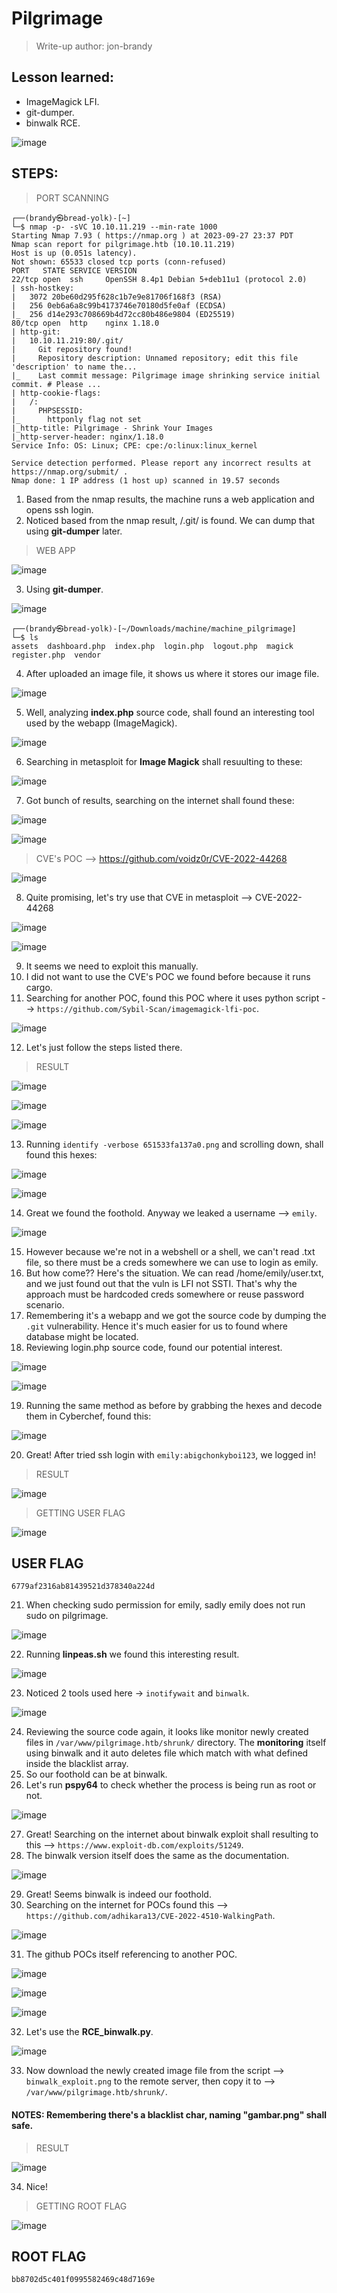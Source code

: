 # Pilgrimage
> Write-up author: jon-brandy
## Lesson learned:
- ImageMagick LFI.
- git-dumper.
- binwalk RCE.


![image](https://github.com/jon-brandy/hackthebox/assets/70703371/dfb8e16e-4ed7-4561-a81f-d29317b75673)


## STEPS:
> PORT SCANNING

```
┌──(brandy㉿bread-yolk)-[~]
└─$ nmap -p- -sVC 10.10.11.219 --min-rate 1000
Starting Nmap 7.93 ( https://nmap.org ) at 2023-09-27 23:37 PDT
Nmap scan report for pilgrimage.htb (10.10.11.219)
Host is up (0.051s latency).
Not shown: 65533 closed tcp ports (conn-refused)
PORT   STATE SERVICE VERSION
22/tcp open  ssh     OpenSSH 8.4p1 Debian 5+deb11u1 (protocol 2.0)
| ssh-hostkey: 
|   3072 20be60d295f628c1b7e9e81706f168f3 (RSA)
|   256 0eb6a6a8c99b4173746e70180d5fe0af (ECDSA)
|_  256 d14e293c708669b4d72cc80b486e9804 (ED25519)
80/tcp open  http    nginx 1.18.0
| http-git: 
|   10.10.11.219:80/.git/
|     Git repository found!
|     Repository description: Unnamed repository; edit this file 'description' to name the...
|_    Last commit message: Pilgrimage image shrinking service initial commit. # Please ...
| http-cookie-flags: 
|   /: 
|     PHPSESSID: 
|_      httponly flag not set
|_http-title: Pilgrimage - Shrink Your Images
|_http-server-header: nginx/1.18.0
Service Info: OS: Linux; CPE: cpe:/o:linux:linux_kernel

Service detection performed. Please report any incorrect results at https://nmap.org/submit/ .
Nmap done: 1 IP address (1 host up) scanned in 19.57 seconds
```

1. Based from the nmap results, the machine runs a web application and opens ssh login.
2. Noticed based from the nmap result, /.git/ is found. We can dump that using **git-dumper** later.

> WEB APP

![image](https://github.com/jon-brandy/hackthebox/assets/70703371/7efd6bef-7ebc-4379-ad5f-cde52a4283e4)


3. Using **git-dumper**.

![image](https://github.com/jon-brandy/hackthebox/assets/70703371/88e34d8d-17f9-42ce-9762-88e0b73bb743)


```
┌──(brandy㉿bread-yolk)-[~/Downloads/machine/machine_pilgrimage]
└─$ ls                  
assets  dashboard.php  index.php  login.php  logout.php  magick  register.php  vendor
```

4. After uploaded an image file, it shows us where it stores our image file.

![image](https://github.com/jon-brandy/hackthebox/assets/70703371/502576c5-935b-4606-9c58-ab56adc0cc76)


5. Well, analyzing **index.php** source code, shall found an interesting tool used by the webapp (ImageMagick).

![image](https://github.com/jon-brandy/hackthebox/assets/70703371/4ad6b78b-4722-454e-91ff-a04df08e9732)


6. Searching in metasploit for **Image Magick** shall resuulting to these:

![image](https://github.com/jon-brandy/hackthebox/assets/70703371/fd001312-48fe-4886-ba14-9d879ac7931d)


7. Got bunch of results, searching on the internet shall found these:

![image](https://github.com/jon-brandy/hackthebox/assets/70703371/c2274c43-9806-488a-8bf4-a48dabcdd7a4)


![image](https://github.com/jon-brandy/hackthebox/assets/70703371/2c22af4a-a45d-44cd-a4a5-abb26235ef7a)


> CVE's POC --> https://github.com/voidz0r/CVE-2022-44268


![image](https://github.com/jon-brandy/hackthebox/assets/70703371/5989ddf0-3238-42cf-aeb0-f8276e5bda0c)


8. Quite promising, let's try use that CVE in metasploit -->  CVE-2022-44268

![image](https://github.com/jon-brandy/hackthebox/assets/70703371/098ad4d4-0817-462b-a517-0d39870929b5)



![image](https://github.com/jon-brandy/hackthebox/assets/70703371/8b064e7b-0bd5-40b2-b487-bbc729848071)


9. It seems we need to exploit this manually.
10. I did not want to use the CVE's POC we found before because it runs cargo.
11. Searching for another POC, found this POC where it uses python script --> `https://github.com/Sybil-Scan/imagemagick-lfi-poc`.


![image](https://github.com/jon-brandy/hackthebox/assets/70703371/1704d401-9494-47d2-9d08-e9d342be8fee)


12. Let's just follow the steps listed there.

> RESULT


![image](https://github.com/jon-brandy/hackthebox/assets/70703371/07f93215-ecfc-4a4d-b7af-cd3428f3e421)



![image](https://github.com/jon-brandy/hackthebox/assets/70703371/facd5578-f3fd-42cb-b1fd-dc65756df7bc)



![image](https://github.com/jon-brandy/hackthebox/assets/70703371/83a9a115-20f9-4ed2-97d5-527b16dc1953)


13. Running `identify -verbose 651533fa137a0.png` and scrolling down, shall found this hexes:


![image](https://github.com/jon-brandy/hackthebox/assets/70703371/0d69cc67-0fa6-4637-b69a-c49ce75026e9)



![image](https://github.com/jon-brandy/hackthebox/assets/70703371/06e4e2fe-4f84-4aac-984d-817eaea774a3)


14. Great we found the foothold. Anyway we leaked a username --> `emily`.


![image](https://github.com/jon-brandy/hackthebox/assets/70703371/6f3c0764-79ba-4f45-a12e-cb2f68b6e21d)


15. However because we're not in a webshell or a shell, we can't read .txt file, so there must be a creds somewhere we can use to login as emily.
16. But how come?? Here's the situation. We can read /home/emily/user.txt, and we just found out that the vuln is LFI not SSTI. That's why the approach must be hardcoded creds somewhere or reuse password scenario.
17. Remembering it's a webapp and we got the source code by dumping the `.git` vulnerability. Hence it's much easier for us to found where database might be located.
18. Reviewing login.php source code, found our potential interest.


![image](https://github.com/jon-brandy/hackthebox/assets/70703371/7811c50d-7f16-4c3e-9a7c-27916436dfce)



![image](https://github.com/jon-brandy/hackthebox/assets/70703371/912da23e-fb4e-4916-a9d5-3a57da2dcf5c)


19. Running the same method as before by grabbing the hexes and decode them in Cyberchef, found this:


![image](https://github.com/jon-brandy/hackthebox/assets/70703371/ea3701b9-604a-4e3e-9c03-018b1f423a9d)


20. Great! After tried ssh login with `emily:abigchonkyboi123`, we logged in!

> RESULT


![image](https://github.com/jon-brandy/hackthebox/assets/70703371/5203e367-f992-420d-bfd1-f6053d68c204)


> GETTING USER FLAG


![image](https://github.com/jon-brandy/hackthebox/assets/70703371/ae2d2531-3028-4ded-aa01-c77d6a7eae14)


## USER FLAG

```
6779af2316ab81439521d378340a224d
```

21. When checking sudo permission for emily, sadly emily does not run sudo on pilgrimage.


![image](https://github.com/jon-brandy/hackthebox/assets/70703371/c5272a64-e51b-44c7-b367-b3e35569b36a)


22. Running **linpeas.sh** we found this interesting result.


![image](https://github.com/jon-brandy/hackthebox/assets/70703371/08583d7e-34dc-4af3-996c-611dcfa97411)


23. Noticed 2 tools used here -> `inotifywait` and `binwalk`.


![image](https://github.com/jon-brandy/hackthebox/assets/70703371/8e7741a5-67eb-418d-a120-4ccd2774c15f)


24. Reviewing the source code again, it looks like monitor newly created files in `/var/www/pilgrimage.htb/shrunk/` directory. The **monitoring** itself using binwalk and it auto deletes file which match with what defined inside the blacklist array.
25. So our foothold can be at binwalk.
26. Let's run **pspy64** to check whether the process is being run as root or not.


![image](https://github.com/jon-brandy/hackthebox/assets/70703371/c13c9658-0a0e-4b24-8c34-43b146ba430d)


27. Great! Searching on the internet about binwalk exploit shall resulting to this --> `https://www.exploit-db.com/exploits/51249`.
28. The binwalk version itself does the same as the documentation.


![image](https://github.com/jon-brandy/hackthebox/assets/70703371/f5890061-468c-4680-b3b5-61c9d889aef1)


29. Great! Seems binwalk is indeed our foothold.
30. Searching on the internet for POCs found this --> `https://github.com/adhikara13/CVE-2022-4510-WalkingPath`.


![image](https://github.com/jon-brandy/hackthebox/assets/70703371/b3fc8307-f307-42f5-8477-11db943a6976)


31. The github POCs itself referencing to another POC.


![image](https://github.com/jon-brandy/hackthebox/assets/70703371/0d8295ab-ef29-4957-8cc6-9ef19578f7af)



![image](https://github.com/jon-brandy/hackthebox/assets/70703371/7c5906ab-c33b-45b8-b85d-972da1145824)


![image](https://github.com/jon-brandy/hackthebox/assets/70703371/2ac92000-bfa7-4ab2-94e4-e88ca9f4755c)


32. Let's use the **RCE_binwalk.py**.


![image](https://github.com/jon-brandy/hackthebox/assets/70703371/26281827-ed8c-47a7-98c5-f9e1874f58a9)


33. Now download the newly created image file from the script --> `binwalk_exploit.png` to the remote server, then copy it to --> `/var/www/pilgrimage.htb/shrunk/`.

#### NOTES: Remembering there's a blacklist char, naming "gambar.png" shall safe.

> RESULT


![image](https://github.com/jon-brandy/hackthebox/assets/70703371/ebd5a634-ef1e-4785-8896-07220f4a9f1e)


34. Nice!

> GETTING ROOT FLAG


![image](https://github.com/jon-brandy/hackthebox/assets/70703371/372d35c0-986f-4a8e-85d4-0c8e37e0c3ff)


## ROOT FLAG

```
bb8702d5c401f0995582469c48d7169e
```




